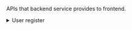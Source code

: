 APIs that backend service provides to frontend.

<details>

<summary>User register</summary>

**Description：** 

- User register

**Request URL：** 
- ` http://www.gitguddojo.com/api/user/register `
  
**Request Method：**
- POST 

**Parameters：** 

|Parameter|Required|Type|Comment|
|:----    |:---|:----- |-----   |
|username |Y  |string | User name   |
|password |Y  |string | password    |
|name     |N  |string | nick name    |

 **Response Sample**

``` 
  {
    "error_code": 0,
    "data": {
      "uid": "1",
      "username": "12154545",
      "name": "Eric",
      "reg_time": "1436864169",
      "last_login_time": "0",
    }
  }
```

 **Response parameters Description** 

|Parameter|Type|Comment|
|:-----  |:-----|-----                           |
|uid |int   |user ID  |

 **Comments** 

- This API doesn't support Google/Facebook/AppID login

</details>
